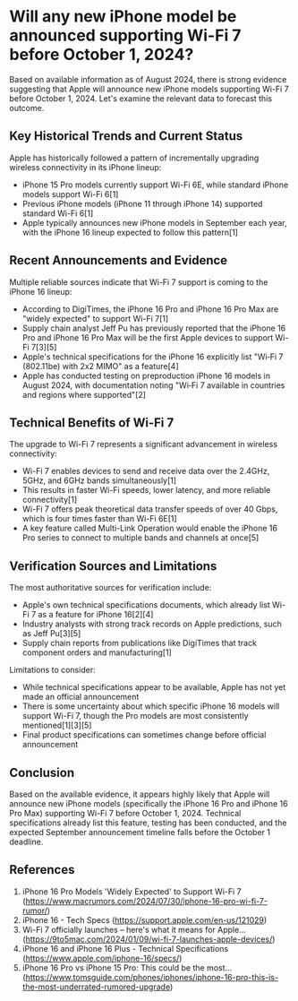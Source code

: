 # Will any new iPhone model be announced supporting Wi-Fi 7 before October 1, 2024?

Based on available information as of August 2024, there is strong evidence suggesting that Apple will announce new iPhone models supporting Wi-Fi 7 before October 1, 2024. Let's examine the relevant data to forecast this outcome.

## Key Historical Trends and Current Status

Apple has historically followed a pattern of incrementally upgrading wireless connectivity in its iPhone lineup:

- iPhone 15 Pro models currently support Wi-Fi 6E, while standard iPhone models support Wi-Fi 6[1]
- Previous iPhone models (iPhone 11 through iPhone 14) supported standard Wi-Fi 6[1]
- Apple typically announces new iPhone models in September each year, with the iPhone 16 lineup expected to follow this pattern[1]

## Recent Announcements and Evidence

Multiple reliable sources indicate that Wi-Fi 7 support is coming to the iPhone 16 lineup:

- According to DigiTimes, the iPhone 16 Pro and iPhone 16 Pro Max are "widely expected" to support Wi-Fi 7[1]
- Supply chain analyst Jeff Pu has previously reported that the iPhone 16 Pro and iPhone 16 Pro Max will be the first Apple devices to support Wi-Fi 7[3][5]
- Apple's technical specifications for the iPhone 16 explicitly list "Wi‑Fi 7 (802.11be) with 2x2 MIMO" as a feature[4]
- Apple has conducted testing on preproduction iPhone 16 models in August 2024, with documentation noting "Wi‑Fi 7 available in countries and regions where supported"[2]

## Technical Benefits of Wi-Fi 7

The upgrade to Wi-Fi 7 represents a significant advancement in wireless connectivity:

- Wi-Fi 7 enables devices to send and receive data over the 2.4GHz, 5GHz, and 6GHz bands simultaneously[1]
- This results in faster Wi-Fi speeds, lower latency, and more reliable connectivity[1]
- Wi-Fi 7 offers peak theoretical data transfer speeds of over 40 Gbps, which is four times faster than Wi-Fi 6E[1]
- A key feature called Multi-Link Operation would enable the iPhone 16 Pro series to connect to multiple bands and channels at once[5]

## Verification Sources and Limitations

The most authoritative sources for verification include:

- Apple's own technical specifications documents, which already list Wi-Fi 7 as a feature for iPhone 16[2][4]
- Industry analysts with strong track records on Apple predictions, such as Jeff Pu[3][5]
- Supply chain reports from publications like DigiTimes that track component orders and manufacturing[1]

Limitations to consider:

- While technical specifications appear to be available, Apple has not yet made an official announcement
- There is some uncertainty about which specific iPhone 16 models will support Wi-Fi 7, though the Pro models are most consistently mentioned[1][3][5]
- Final product specifications can sometimes change before official announcement

## Conclusion

Based on the available evidence, it appears highly likely that Apple will announce new iPhone models (specifically the iPhone 16 Pro and iPhone 16 Pro Max) supporting Wi-Fi 7 before October 1, 2024. Technical specifications already list this feature, testing has been conducted, and the expected September announcement timeline falls before the October 1 deadline.

## References

1. iPhone 16 Pro Models 'Widely Expected' to Support Wi-Fi 7 (https://www.macrumors.com/2024/07/30/iphone-16-pro-wi-fi-7-rumor/)
2. iPhone 16 - Tech Specs (https://support.apple.com/en-us/121029)
3. Wi-Fi 7 officially launches – here's what it means for Apple... (https://9to5mac.com/2024/01/09/wi-fi-7-launches-apple-devices/)
4. iPhone 16 and iPhone 16 Plus - Technical Specifications (https://www.apple.com/iphone-16/specs/)
5. iPhone 16 Pro vs iPhone 15 Pro: This could be the most... (https://www.tomsguide.com/phones/iphones/iphone-16-pro-this-is-the-most-underrated-rumored-upgrade)